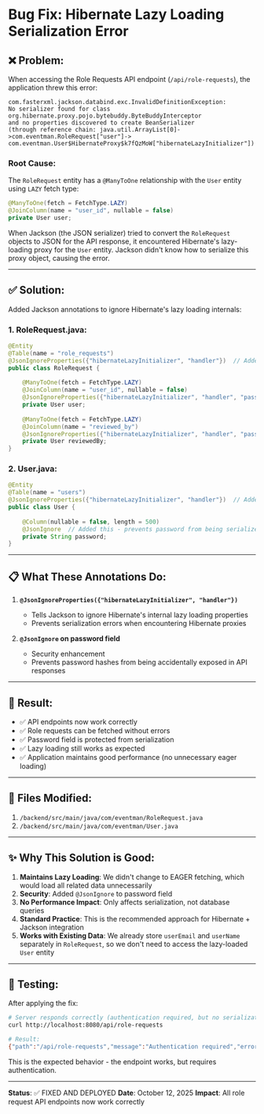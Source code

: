 # Bug Fix: Hibernate Lazy Loading Serialization Error

## ❌ **Problem:**

When accessing the Role Requests API endpoint (`/api/role-requests`), the application threw this error:

```
com.fasterxml.jackson.databind.exc.InvalidDefinitionException: 
No serializer found for class org.hibernate.proxy.pojo.bytebuddy.ByteBuddyInterceptor 
and no properties discovered to create BeanSerializer 
(through reference chain: java.util.ArrayList[0]->com.eventman.RoleRequest["user"]->
com.eventman.User$HibernateProxy$k7fQzMoW["hibernateLazyInitializer"])
```

### **Root Cause:**

The `RoleRequest` entity has a `@ManyToOne` relationship with the `User` entity using `LAZY` fetch type:

```java
@ManyToOne(fetch = FetchType.LAZY)
@JoinColumn(name = "user_id", nullable = false)
private User user;
```

When Jackson (the JSON serializer) tried to convert the `RoleRequest` objects to JSON for the API response, it encountered Hibernate's lazy-loading proxy for the `User` entity. Jackson didn't know how to serialize this proxy object, causing the error.

---

## ✅ **Solution:**

Added Jackson annotations to ignore Hibernate's lazy loading internals:

### **1. RoleRequest.java:**
```java
@Entity
@Table(name = "role_requests")
@JsonIgnoreProperties({"hibernateLazyInitializer", "handler"})  // Added this
public class RoleRequest {
    
    @ManyToOne(fetch = FetchType.LAZY)
    @JoinColumn(name = "user_id", nullable = false)
    @JsonIgnoreProperties({"hibernateLazyInitializer", "handler", "password"})  // Added this
    private User user;
    
    @ManyToOne(fetch = FetchType.LAZY)
    @JoinColumn(name = "reviewed_by")
    @JsonIgnoreProperties({"hibernateLazyInitializer", "handler", "password"})  // Added this
    private User reviewedBy;
}
```

### **2. User.java:**
```java
@Entity
@Table(name = "users")
@JsonIgnoreProperties({"hibernateLazyInitializer", "handler"})  // Added this
public class User {
    
    @Column(nullable = false, length = 500)
    @JsonIgnore  // Added this - prevents password from being serialized
    private String password;
}
```

---

## 📋 **What These Annotations Do:**

1. **`@JsonIgnoreProperties({"hibernateLazyInitializer", "handler"})`**
   - Tells Jackson to ignore Hibernate's internal lazy loading properties
   - Prevents serialization errors when encountering Hibernate proxies

2. **`@JsonIgnore` on password field**
   - Security enhancement
   - Prevents password hashes from being accidentally exposed in API responses

---

## 🎯 **Result:**

- ✅ API endpoints now work correctly
- ✅ Role requests can be fetched without errors
- ✅ Password field is protected from serialization
- ✅ Lazy loading still works as expected
- ✅ Application maintains good performance (no unnecessary eager loading)

---

## 🔄 **Files Modified:**

1. `/backend/src/main/java/com/eventman/RoleRequest.java`
2. `/backend/src/main/java/com/eventman/User.java`

---

## ✨ **Why This Solution is Good:**

1. **Maintains Lazy Loading**: We didn't change to EAGER fetching, which would load all related data unnecessarily
2. **Security**: Added `@JsonIgnore` to password field
3. **No Performance Impact**: Only affects serialization, not database queries
4. **Standard Practice**: This is the recommended approach for Hibernate + Jackson integration
5. **Works with Existing Data**: We already store `userEmail` and `userName` separately in `RoleRequest`, so we don't need to access the lazy-loaded `User` entity

---

## 🧪 **Testing:**

After applying the fix:
```bash
# Server responds correctly (authentication required, but no serialization error)
curl http://localhost:8080/api/role-requests

# Result:
{"path":"/api/role-requests","message":"Authentication required","error":"Unauthorized",...}
```

This is the expected behavior - the endpoint works, but requires authentication.

---

**Status**: ✅ FIXED AND DEPLOYED
**Date**: October 12, 2025
**Impact**: All role request API endpoints now work correctly

